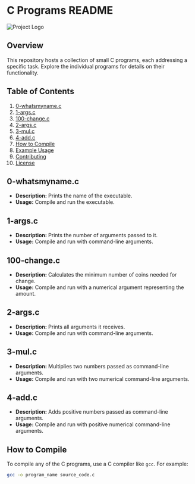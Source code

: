 # C Programs README

![Project Logo](https://i.ytimg.com/vi/decAHMKIo_A/maxresdefault.jpg)

## Overview

This repository hosts a collection of small C programs, each addressing a specific task. Explore the individual programs for details on their functionality.

## Table of Contents

1. [0-whatsmyname.c](#0-whatsmynamec)
2. [1-args.c](#1-argsc)
3. [100-change.c](#100-changec)
4. [2-args.c](#2-argsc)
5. [3-mul.c](#3-mulc)
6. [4-add.c](#4-addc)
7. [How to Compile](#how-to-compile)
8. [Example Usage](#example-usage)
9. [Contributing](#contributing)
10. [License](#license)

## 0-whatsmyname.c

- **Description:** Prints the name of the executable.
- **Usage:** Compile and run the executable.

## 1-args.c

- **Description:** Prints the number of arguments passed to it.
- **Usage:** Compile and run with command-line arguments.

## 100-change.c

- **Description:** Calculates the minimum number of coins needed for change.
- **Usage:** Compile and run with a numerical argument representing the amount.

## 2-args.c

- **Description:** Prints all arguments it receives.
- **Usage:** Compile and run with command-line arguments.

## 3-mul.c

- **Description:** Multiplies two numbers passed as command-line arguments.
- **Usage:** Compile and run with two numerical command-line arguments.

## 4-add.c

- **Description:** Adds positive numbers passed as command-line arguments.
- **Usage:** Compile and run with positive numerical command-line arguments.

## How to Compile

To compile any of the C programs, use a C compiler like `gcc`. For example:

```bash
gcc -o program_name source_code.c
